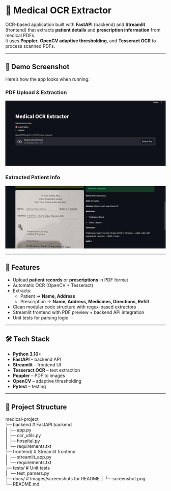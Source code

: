 # 🏥 Medical OCR Extractor

OCR-based application built with **FastAPI** (backend) and **Streamlit** (frontend) that extracts **patient details** and **prescription information** from medical PDFs.  
It uses **Poppler**, **OpenCV adaptive thresholding**, and **Tesseract OCR** to process scanned PDFs.

---

## 📸 Demo Screenshot
Here’s how the app looks when running:

### PDF Upload & Extraction
![PDF Upload](docs/screenshot1.png)

### Extracted Patient Info
![Extracted Info](docs/screenshot2.png)



---

## 🚀 Features
- Upload **patient records** or **prescriptions** in PDF format
- Automatic OCR (OpenCV + Tesseract)
- Extracts:
  - Patient → **Name, Address**
  - Prescription → **Name, Address, Medicines, Directions, Refill**
- Clean modular code structure with regex-based extractors
- Streamlit frontend with PDF preview + backend API integration
- Unit tests for parsing logic

---

## 🛠️ Tech Stack
- **Python 3.10+**
- **FastAPI** – backend API
- **Streamlit** – frontend UI
- **Tesseract OCR** – text extraction
- **Poppler** – PDF to images
- **OpenCV** – adaptive thresholding
- **Pytest** – testing

---

## 📂 Project Structure
medical-project\
├─ backend # FastAPI backend\
│ ├─ app.py\
│ ├─ ocr_utils.py\
│ ├─ hospital.py\
│ └─ requirements.txt\
├─ frontend/ # Streamlit frontend\
│ ├─ streamlit_app.py\
│ └─ requirements.txt\
├─ tests/ # Unit tests\
│ └─ test_parsers.py\
├─ docs/ # Images/screenshots for README
│ └─ screenshot.png\
└─ README.md